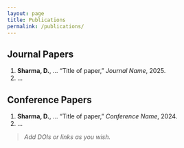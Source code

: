 ```yaml
---
layout: page
title: Publications
permalink: /publications/
---
```


## Journal Papers

1. **Sharma, D.**, … “Title of paper,” *Journal Name*, 2025.
2. …

## Conference Papers

1. **Sharma, D.**, … “Title of paper,” *Conference Name*, 2024.
2. …

> _Add DOIs or links as you wish._

